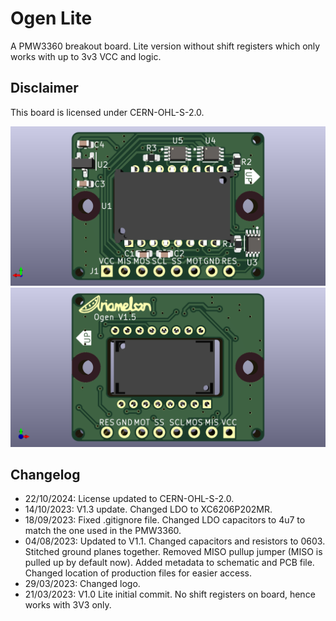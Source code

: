 # Ogen Lite
A PMW3360 breakout board. Lite version without shift registers which only works with up to 3v3 VCC and logic.

## Disclaimer
This board is licensed under CERN-OHL-S-2.0.

![Render Front](Showcase/Render-F.png)
![Render Back](Showcase/Render-B.png)

 ## Changelog
 * 22/10/2024: License updated to CERN-OHL-S-2.0.
 * 14/10/2023: V1.3 update. Changed LDO to XC6206P202MR.
 * 18/09/2023: Fixed .gitignore file. Changed LDO capacitors to 4u7 to match the one used in the PMW3360.
 * 04/08/2023: Updated to V1.1. Changed capacitors and resistors to 0603. Stitched ground planes together. Removed MISO pullup jumper (MISO is pulled up by default now). Added metadata to schematic and PCB file. Changed location of production files for easier access. 
 * 29/03/2023: Changed logo.
 * 21/03/2023: V1.0 Lite initial commit. No shift registers on board, hence works with 3V3 only.